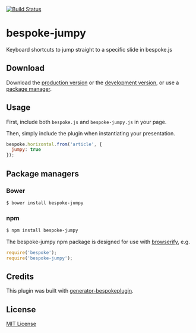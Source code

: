 [![Build Status](https://secure.travis-ci.org/joelpurra/bespoke-jumpy.png?branch=master)](https://travis-ci.org/joelpurra/bespoke-jumpy)

# bespoke-jumpy

Keyboard shortcuts to jump straight to a specific slide in bespoke.js

## Download

Download the [production version][min] or the [development version][max], or use a [package manager](#package-managers).

[min]: https://raw.github.com/joelpurra/bespoke-jumpy/master/dist/bespoke-jumpy.min.js
[max]: https://raw.github.com/joelpurra/bespoke-jumpy/master/dist/bespoke-jumpy.js

## Usage

First, include both `bespoke.js` and `bespoke-jumpy.js` in your page.

Then, simply include the plugin when instantiating your presentation.

```js
bespoke.horizontal.from('article', {
  jumpy: true
});
```

## Package managers

### Bower

```bash
$ bower install bespoke-jumpy
```

### npm

```bash
$ npm install bespoke-jumpy
```

The bespoke-jumpy npm package is designed for use with [browserify](http://browserify.org/), e.g.

```js
require('bespoke');
require('bespoke-jumpy');
```

## Credits

This plugin was built with [generator-bespokeplugin](https://github.com/markdalgleish/generator-bespokeplugin).

## License

[MIT License](http://en.wikipedia.org/wiki/MIT_License)
